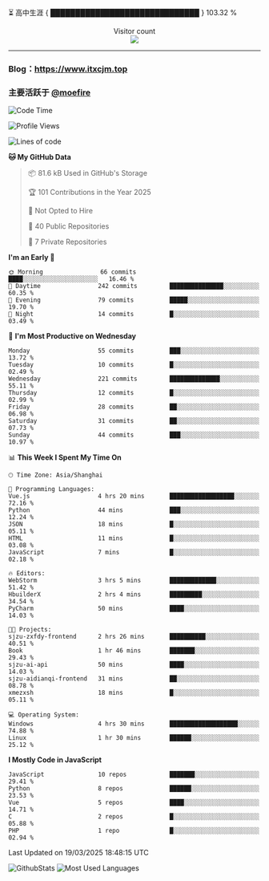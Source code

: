 ⏳ 高中生涯 { ██████████████████████████████ } 103.32 %
<p align="center"> 
  Visitor count<br>
  <img src="https://profile-counter.glitch.me/itxcjm/count.svg" />
</p>

---
### Blog：https://www.itxcjm.top
### 主要活跃于 [@moefire](https://github.com/moefire)
<!--START_SECTION:waka-->
![Code Time](http://img.shields.io/badge/Code%20Time-57%20hrs%2011%20mins-blue)

![Profile Views](http://img.shields.io/badge/Profile%20Views-0-blue)

![Lines of code](https://img.shields.io/badge/From%20Hello%20World%20I%27ve%20Written-794.7%20thousand%20lines%20of%20code-blue)

**🐱 My GitHub Data** 

> 📦 81.6 kB Used in GitHub's Storage 
 > 
> 🏆 101 Contributions in the Year 2025
 > 
> 🚫 Not Opted to Hire
 > 
> 📜 40 Public Repositories 
 > 
> 🔑 7 Private Repositories 
 > 
**I'm an Early 🐤** 

```text
🌞 Morning                66 commits          ████░░░░░░░░░░░░░░░░░░░░░   16.46 % 
🌆 Daytime                242 commits         ███████████████░░░░░░░░░░   60.35 % 
🌃 Evening                79 commits          █████░░░░░░░░░░░░░░░░░░░░   19.70 % 
🌙 Night                  14 commits          █░░░░░░░░░░░░░░░░░░░░░░░░   03.49 % 
```
📅 **I'm Most Productive on Wednesday** 

```text
Monday                   55 commits          ███░░░░░░░░░░░░░░░░░░░░░░   13.72 % 
Tuesday                  10 commits          █░░░░░░░░░░░░░░░░░░░░░░░░   02.49 % 
Wednesday                221 commits         ██████████████░░░░░░░░░░░   55.11 % 
Thursday                 12 commits          █░░░░░░░░░░░░░░░░░░░░░░░░   02.99 % 
Friday                   28 commits          ██░░░░░░░░░░░░░░░░░░░░░░░   06.98 % 
Saturday                 31 commits          ██░░░░░░░░░░░░░░░░░░░░░░░   07.73 % 
Sunday                   44 commits          ███░░░░░░░░░░░░░░░░░░░░░░   10.97 % 
```


📊 **This Week I Spent My Time On** 

```text
🕑︎ Time Zone: Asia/Shanghai

💬 Programming Languages: 
Vue.js                   4 hrs 20 mins       ██████████████████░░░░░░░   72.16 % 
Python                   44 mins             ███░░░░░░░░░░░░░░░░░░░░░░   12.24 % 
JSON                     18 mins             █░░░░░░░░░░░░░░░░░░░░░░░░   05.11 % 
HTML                     11 mins             █░░░░░░░░░░░░░░░░░░░░░░░░   03.08 % 
JavaScript               7 mins              █░░░░░░░░░░░░░░░░░░░░░░░░   02.18 % 

🔥 Editors: 
WebStorm                 3 hrs 5 mins        █████████████░░░░░░░░░░░░   51.42 % 
HbuilderX                2 hrs 4 mins        █████████░░░░░░░░░░░░░░░░   34.54 % 
PyCharm                  50 mins             ████░░░░░░░░░░░░░░░░░░░░░   14.03 % 

🐱‍💻 Projects: 
sjzu-zxfdy-frontend      2 hrs 26 mins       ██████████░░░░░░░░░░░░░░░   40.51 % 
Book                     1 hr 46 mins        ███████░░░░░░░░░░░░░░░░░░   29.43 % 
sjzu-ai-api              50 mins             ████░░░░░░░░░░░░░░░░░░░░░   14.03 % 
sjzu-aidianqi-frontend   31 mins             ██░░░░░░░░░░░░░░░░░░░░░░░   08.78 % 
xmezxsh                  18 mins             █░░░░░░░░░░░░░░░░░░░░░░░░   05.11 % 

💻 Operating System: 
Windows                  4 hrs 30 mins       ███████████████████░░░░░░   74.88 % 
Linux                    1 hr 30 mins        ██████░░░░░░░░░░░░░░░░░░░   25.12 % 
```

**I Mostly Code in JavaScript** 

```text
JavaScript               10 repos            ███████░░░░░░░░░░░░░░░░░░   29.41 % 
Python                   8 repos             ██████░░░░░░░░░░░░░░░░░░░   23.53 % 
Vue                      5 repos             ████░░░░░░░░░░░░░░░░░░░░░   14.71 % 
C                        2 repos             █░░░░░░░░░░░░░░░░░░░░░░░░   05.88 % 
PHP                      1 repo              █░░░░░░░░░░░░░░░░░░░░░░░░   02.94 % 
```




 Last Updated on 19/03/2025 18:48:15 UTC
<!--END_SECTION:waka-->
![GithubStats](https://github-readme-stats-blue-three.vercel.app/api?username=itxcjm&show_icons=true&theme=light&layout=compact&locale=cn&include_all_commits=true&count_private=true&role=OWNER,ORGANIZATION_MEMBER,COLLABORATOR)
![Most Used Languages](https://github-readme-stats-blue-three.vercel.app/api/top-langs/?username=itxcjm&theme=light&layout=compact&count_private=true&role=OWNER,ORGANIZATION_MEMBER,COLLABORATOR)
